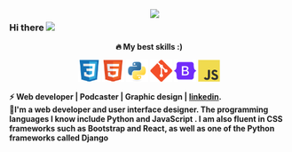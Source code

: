 <img align='right' src='https://i.imgur.com/apfKGxE.gif' width='250"'>

### Hi there <img src="https://media.giphy.com/media/hvRJCLFzcasrR4ia7z/giphy.gif" width="25px">
<p align="center" "> 
 <strong>             
   🔥 My best skills :)
</p>
  <p align="center"> 
  
  <img src="https://github.com/devicons/devicon/blob/master/icons/css3/css3-original.svg" alt="javascript" width="40" height="40" />
  <img src="https://github.com/devicons/devicon/blob/master/icons/html5/html5-original.svg" alt="javascript" width="40" height="40" />
  <img src="https://github.com/devicons/devicon/blob/master/icons/python/python-original.svg" alt="react" width="40" height="40"/>
  <img src="https://github.com/devicons/devicon/blob/master/icons/git/git-original.svg" width="40" height="40" />
  <img src="https://github.com/devicons/devicon/blob/master/icons/bootstrap/bootstrap-plain.svg" alt="csharp" width="40" height="40" />
  <img src="https://github.com/devicons/devicon/blob/master/icons/javascript/javascript-original.svg" alt="postgresql" width="40" height="40" />
  
   
  ⚡️ Web developer | Podcaster | Graphic design | [linkedin](https://www.linkedin.com/in/mehran-asadi-7289061b7/).
  <br>
🌱I'm a web developer and user interface designer. The programming languages I know include Python and JavaScript . I am also fluent in CSS frameworks such as Bootstrap and React, as well as one of the Python frameworks called Django
</p>







